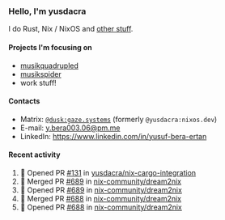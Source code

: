 ### Hello, I'm yusdacra

I do Rust, Nix / NixOS and [other stuff](https://gaze.systems/).

#### Projects I'm focusing on

- [musikquadrupled](https://github.com/yusdacra/musikquadrupled)
- [musikspider](https://github.com/yusdacra/musikspider)
- work stuff!

#### Contacts

- Matrix: [`@dusk:gaze.systems`](https://matrix.to/#/@dusk:gaze.systems) (formerly `@yusdacra:nixos.dev`)
- E-mail: y.bera003.06@pm.me
- LinkedIn: https://www.linkedin.com/in/yusuf-bera-ertan

#### Recent activity

<!--START_SECTION:activity-->
1. 💪 Opened PR [#131](https://github.com/yusdacra/nix-cargo-integration/pull/131) in [yusdacra/nix-cargo-integration](https://github.com/yusdacra/nix-cargo-integration)
2. 🎉 Merged PR [#689](https://github.com/nix-community/dream2nix/pull/689) in [nix-community/dream2nix](https://github.com/nix-community/dream2nix)
3. 💪 Opened PR [#689](https://github.com/nix-community/dream2nix/pull/689) in [nix-community/dream2nix](https://github.com/nix-community/dream2nix)
4. 🎉 Merged PR [#688](https://github.com/nix-community/dream2nix/pull/688) in [nix-community/dream2nix](https://github.com/nix-community/dream2nix)
5. 💪 Opened PR [#688](https://github.com/nix-community/dream2nix/pull/688) in [nix-community/dream2nix](https://github.com/nix-community/dream2nix)
<!--END_SECTION:activity-->
